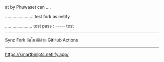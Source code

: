 at by Phuwaset can ....

.......................
test fork as netify

......................
test pass : ----- test

----------------------
Sync Fork อัตโนมัติด้วย GitHub Actions

--------------------------
https://smartbinlptc.netlify.app/
